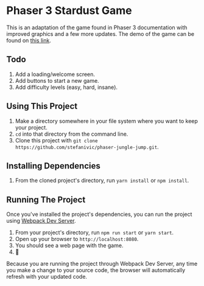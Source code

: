 # Phaser 3 Stardust Game

This is an adaptation of the game found in Phaser 3 documentation with improved graphics and a few more updates.
The demo of the game can be found on [this link](https://phaser-jungle-jump.now.sh/).

## Todo
1. Add a loading/welcome screen.
2. Add buttons to start a new game.
3. Add difficulty levels (easy, hard, insane). 

## Using This Project

1. Make a directory somewhere in your file system where you want to keep your project.
1. `cd` into that directory from the command line.
1. Clone this project with `git clone https://github.com/stefanivic/phaser-jungle-jump.git`.

## Installing Dependencies

1. From the cloned project's directory, run `yarn install` or `npm install`.

## Running The Project

Once you've installed the project's dependencies, you can run the project using [Webpack Dev Server](https://github.com/webpack/webpack-dev-server).

1. From your project's directory, run `npm run start` or `yarn start`.
1. Open up your browser to `http://localhost:8080`.
1. You should see a web page with the game. 
1. :tada:

Because you are running the project through Webpack Dev Server, any time you make a change to your source code, the browser will automatically refresh with your updated code.

